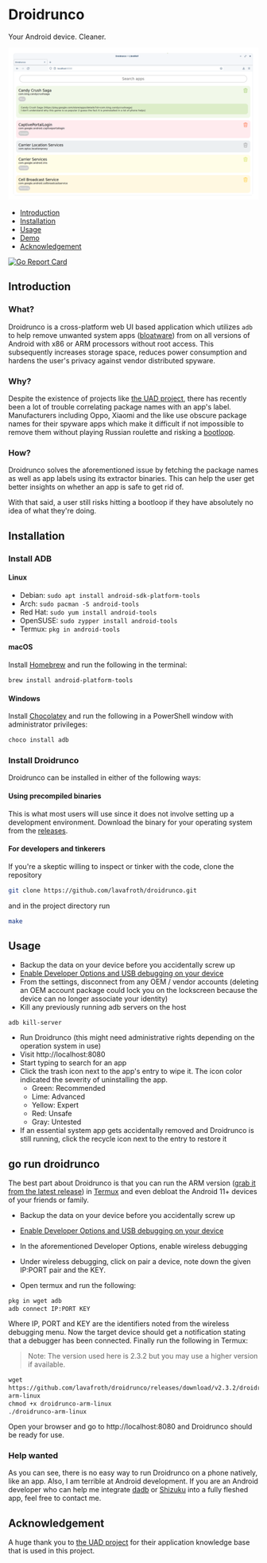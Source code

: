 # Droidrunco
Your Android device. Cleaner.

![desktop screenshot](screenshots/desktop.png)

- [Introduction](https://github.com/lavafroth/droidrunco#Introduction)
- [Installation](https://github.com/lavafroth/droidrunco#Installation)
- [Usage](https://github.com/lavafroth/droidrunco#Usage)
- [Demo](https://odysee.com/@lavafroth:d/droidrunco_wireless_debugging:d)
- [Acknowledgement](https://github.com/lavafroth/droidrunco#Acknowledgement)

[![Go Report Card](https://goreportcard.com/badge/github.com/lavafroth/droidrunco)](https://goreportcard.com/report/github.com/lavafroth/debloatplusplus)

## Introduction

### What?

Droidrunco is a cross-platform web UI based application which utilizes `adb` to help
remove unwanted system apps ([bloatware](https://en.wikipedia.org/wiki/Software_bloat)) from
on all versions of Android with x86 or ARM processors without root access. This subsequently
increases storage space, reduces power consumption and hardens the user's privacy against
vendor distributed spyware.

### Why?

Despite the existence of projects like [the UAD project](https://github.com/0x192/Universal-Android-Debloater),
there has recently been a lot of trouble correlating package names with an app's label.
Manufacturers including Oppo, Xiaomi and the like use obscure package names for their spyware
apps which make it difficult if not impossible to remove them without playing Russian roulette
and risking a [bootloop](https://en.wikipedia.org/wiki/Bootloop).

### How?

Droidrunco solves the aforementioned issue by fetching the package names as well as app labels
using its extractor binaries. This can help the user get better insights on whether an app is
safe to get rid of.

With that said, a user still risks hitting a bootloop if they have absolutely
no idea of what they're doing.

## Installation

### Install ADB
#### Linux
- Debian: `sudo apt install android-sdk-platform-tools`
- Arch: `sudo pacman -S android-tools`
- Red Hat: `sudo yum install android-tools`
- OpenSUSE: `sudo zypper install android-tools`
- Termux: `pkg in android-tools`

#### macOS
Install [Homebrew](https://brew.sh/#install) and run the following in the terminal:    
```bash
brew install android-platform-tools
```

#### Windows
Install [Chocolatey](https://chocolatey.org/install#install-step2) and run the following in a PowerShell window with administrator privileges:
```powershell
choco install adb
```

### Install Droidrunco

Droidrunco can be installed in either of the following ways:

#### Using precompiled binaries
This is what most users will use since it does not involve setting up a development environment. Download the binary for your operating system from the [releases](https://github.com/lavafroth/droidrunco/releases).

#### For developers and tinkerers
If you're a skeptic willing to inspect or tinker with the code, clone the repository

```bash
git clone https://github.com/lavafroth/droidrunco.git
```

and in the project directory run

```bash
make
```

## Usage
- Backup the data on your device before you accidentally screw up
- [Enable Developer Options and USB debugging on your device](https://developer.android.com/studio/debug/dev-options#enable)
- From the settings, disconnect from any OEM / vendor accounts (deleting an OEM account package could lock you on the lockscreen because the device can no longer associate your identity)
- Kill any previously running adb servers on the host
```
adb kill-server
```
- Run Droidrunco (this might need administrative rights depending on the operation system in use)
- Visit http://localhost:8080
- Start typing to search for an app
- Click the trash icon next to the app's entry to wipe it. The icon color indicated the severity of uninstalling the app.
  - Green: Recommended
  - Lime: Advanced
  - Yellow: Expert
  - Red: Unsafe
  - Gray: Untested
- If an essential system app gets accidentally removed and Droidrunco is still running, click the recycle icon next to the entry to restore it

## go run droidrunco

The best part about Droidrunco is that you can run the ARM version ([grab it from the latest release](https://github.com/lavafroth/droidrunco/releases/latest)) in [Termux](https://termux.dev/en/) and even debloat the Android 11+ devices of your friends or family.

- Backup the data on your device before you accidentally screw up
- [Enable Developer Options and USB debugging on your device](https://developer.android.com/studio/debug/dev-options#enable)
- In the aforementioned Developer Options, enable wireless debugging
- Under wireless debugging, click on pair a device, note down the given IP:PORT pair and the KEY.

- Open termux and run the following:

```
pkg in wget adb
adb connect IP:PORT KEY
```

Where IP, PORT and KEY are the identifiers noted from the wireless debugging menu.
Now the target device should get a notification stating that a debugger has been connected.
Finally run the following in Termux:

> Note: The version used here is 2.3.2 but you may use a higher version if available.

```
wget https://github.com/lavafroth/droidrunco/releases/download/v2.3.2/droidrunco-arm-linux
chmod +x droidrunco-arm-linux
./droidrunco-arm-linux
```

Open your browser and go to http://localhost:8080 and Droidrunco should be ready for use.

### Help wanted

As you can see, there is no easy way to run Droidrunco on a phone natively, like an app.
Also, I am terrible at Android development. If you are an Android developer who can help me
integrate [dadb](https://github.com/mobile-dev-inc/dadb) or [Shizuku](https://github.com/RikkaApps/Shizuku)
into a fully fleshed app, feel free to contact me.

## Acknowledgement
A huge thank you to [the UAD project](https://github.com/0x192/Universal-Android-Debloater) for their application knowledge base that is used in this project.
